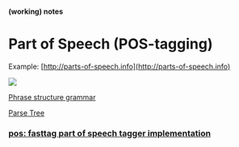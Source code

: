 #### (working) notes

# Part of Speech (POS-tagging)

Example: [http://parts-of-speech.info](http://parts-of-speech.info)

![](http://i.stack.imgur.com/49LvB.png)

[Phrase structure grammar](https://en.wikipedia.org/wiki/Phrase_structure_grammar)

[Parse Tree](https://en.wikipedia.org/wiki/Parse_tree)

### [pos: fasttag part of speech tagger implementation](https://www.npmjs.com/package/pos)